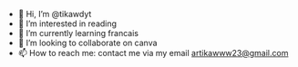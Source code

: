 - 👋 Hi, I’m @tikawdyt
- 👀 I’m interested in reading
- 🌱 I’m currently learning francais
- 💞️ I’m looking to collaborate on canva
- 📫 How to reach me: contact me via my email artikawww23@gmail.com

<!---
tikawdyt/tikawdyt is a ✨ special ✨ repository because its `README.md` (this file) appears on your GitHub profile.
You can click the Preview link to take a look at your changes.
--->
